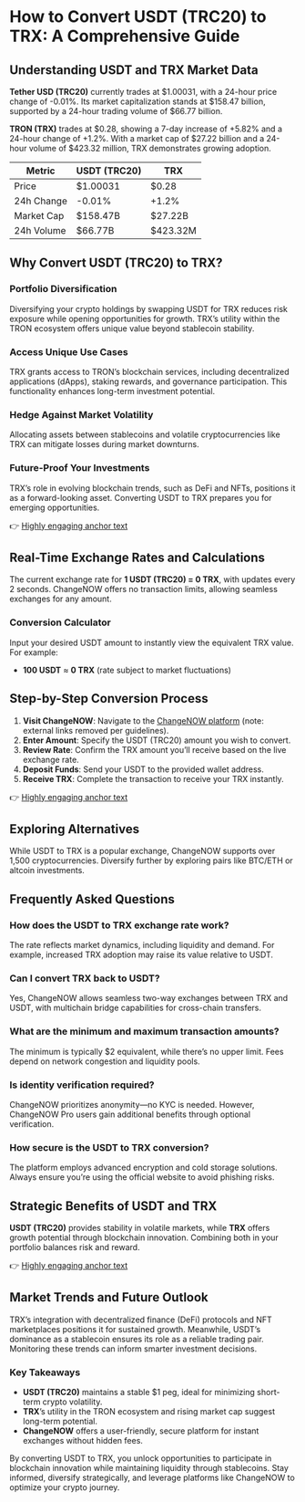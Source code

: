 # How to Convert USDT (TRC20) to TRX: A Comprehensive Guide  

## Understanding USDT and TRX Market Data  

**Tether USD (TRC20)** currently trades at $1.00031, with a 24-hour price change of -0.01%. Its market capitalization stands at $158.47 billion, supported by a 24-hour trading volume of $66.77 billion.  

**TRON (TRX)** trades at $0.28, showing a 7-day increase of +5.82% and a 24-hour change of +1.2%. With a market cap of $27.22 billion and a 24-hour volume of $423.32 million, TRX demonstrates growing adoption.  

| Metric          | USDT (TRC20)       | TRX                |
|------------------|--------------------|--------------------|
| Price            | $1.00031           | $0.28              |
| 24h Change       | -0.01%             | +1.2%              |
| Market Cap       | $158.47B           | $27.22B            |
| 24h Volume       | $66.77B            | $423.32M           |

## Why Convert USDT (TRC20) to TRX?  

### Portfolio Diversification  
Diversifying your crypto holdings by swapping USDT for TRX reduces risk exposure while opening opportunities for growth. TRX’s utility within the TRON ecosystem offers unique value beyond stablecoin stability.  

### Access Unique Use Cases  
TRX grants access to TRON’s blockchain services, including decentralized applications (dApps), staking rewards, and governance participation. This functionality enhances long-term investment potential.  

### Hedge Against Market Volatility  
Allocating assets between stablecoins and volatile cryptocurrencies like TRX can mitigate losses during market downturns.  

### Future-Proof Your Investments  
TRX’s role in evolving blockchain trends, such as DeFi and NFTs, positions it as a forward-looking asset. Converting USDT to TRX prepares you for emerging opportunities.  

👉 [Highly engaging anchor text](https://bit.ly/okx-bonus)  

## Real-Time Exchange Rates and Calculations  

The current exchange rate for **1 USDT (TRC20) = 0 TRX**, with updates every 2 seconds. ChangeNOW offers no transaction limits, allowing seamless exchanges for any amount.  

### Conversion Calculator  
Input your desired USDT amount to instantly view the equivalent TRX value. For example:  
- **100 USDT** ≈ **0 TRX** (rate subject to market fluctuations)  

## Step-by-Step Conversion Process  

1. **Visit ChangeNOW**: Navigate to the [ChangeNOW platform](https://changenow.io/fr/exchange?from=usdttrc20&to=trx) (note: external links removed per guidelines).  
2. **Enter Amount**: Specify the USDT (TRC20) amount you wish to convert.  
3. **Review Rate**: Confirm the TRX amount you’ll receive based on the live exchange rate.  
4. **Deposit Funds**: Send your USDT to the provided wallet address.  
5. **Receive TRX**: Complete the transaction to receive your TRX instantly.  

👉 [Highly engaging anchor text](https://bit.ly/okx-bonus)  

## Exploring Alternatives  

While USDT to TRX is a popular exchange, ChangeNOW supports over 1,500 cryptocurrencies. Diversify further by exploring pairs like BTC/ETH or altcoin investments.  

## Frequently Asked Questions  

### How does the USDT to TRX exchange rate work?  
The rate reflects market dynamics, including liquidity and demand. For example, increased TRX adoption may raise its value relative to USDT.  

### Can I convert TRX back to USDT?  
Yes, ChangeNOW allows seamless two-way exchanges between TRX and USDT, with multichain bridge capabilities for cross-chain transfers.  

### What are the minimum and maximum transaction amounts?  
The minimum is typically $2 equivalent, while there’s no upper limit. Fees depend on network congestion and liquidity pools.  

### Is identity verification required?  
ChangeNOW prioritizes anonymity—no KYC is needed. However, ChangeNOW Pro users gain additional benefits through optional verification.  

### How secure is the USDT to TRX conversion?  
The platform employs advanced encryption and cold storage solutions. Always ensure you’re using the official website to avoid phishing risks.  

## Strategic Benefits of USDT and TRX  

**USDT (TRC20)** provides stability in volatile markets, while **TRX** offers growth potential through blockchain innovation. Combining both in your portfolio balances risk and reward.  

👉 [Highly engaging anchor text](https://bit.ly/okx-bonus)  

## Market Trends and Future Outlook  

TRX’s integration with decentralized finance (DeFi) protocols and NFT marketplaces positions it for sustained growth. Meanwhile, USDT’s dominance as a stablecoin ensures its role as a reliable trading pair. Monitoring these trends can inform smarter investment decisions.  

### Key Takeaways  
- **USDT (TRC20)** maintains a stable $1 peg, ideal for minimizing short-term crypto volatility.  
- **TRX**’s utility in the TRON ecosystem and rising market cap suggest long-term potential.  
- **ChangeNOW** offers a user-friendly, secure platform for instant exchanges without hidden fees.  

By converting USDT to TRX, you unlock opportunities to participate in blockchain innovation while maintaining liquidity through stablecoins. Stay informed, diversify strategically, and leverage platforms like ChangeNOW to optimize your crypto journey.